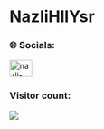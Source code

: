 # NazliHllYsr


### 🌐 Socials:
<a href="www.linkedin.com/in/nazlı-hilal-yaşar" target="blank"><img align="center" src="https://raw.githubusercontent.com/rahuldkjain/github-profile-readme-generator/master/src/images/icons/Social/linked-in-alt.svg" alt="nazli-hilal-yaşar" height="30" width="40" /></a>



### Visitor count: <br>
   <img src="https://profile-counter.glitch.me/AliihsanSen/count.svg" />
</p>
